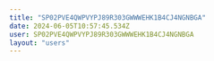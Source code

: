 ```yaml
---
title: "SP02PVE4QWPVYPJ89R303GWWWEHK1B4CJ4NGNBGA"
date: 2024-06-05T10:57:45.534Z
user: SP02PVE4QWPVYPJ89R303GWWWEHK1B4CJ4NGNBGA
layout: "users"
---
```

    